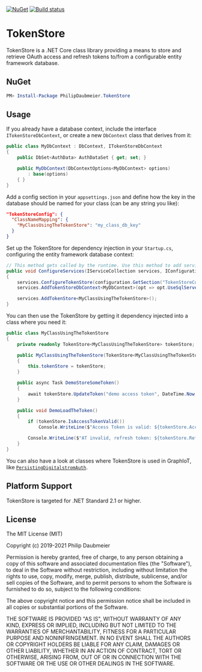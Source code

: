 ﻿[![NuGet](http://img.shields.io/nuget/v/PhilipDaubmeier.TokenStore.svg?style=flat-square)](https://www.nuget.org/packages/PhilipDaubmeier.TokenStore/)
[![Build status](https://ci.appveyor.com/api/projects/status/mj67oe2c9wfkv2ld/branch/master?svg=true)](https://ci.appveyor.com/project/philipdaubmeier/graphiot/branch/master)

# TokenStore

TokenStore is a .NET Core class library providing a means to store and retrieve OAuth access and refresh tokens to/from a configurable entity framework database.

## NuGet

```powershell
PM> Install-Package PhilipDaubmeier.TokenStore
```

## Usage

If you already have a database context, include the interface `ITokenStoreDbContext`, or create a new `DbContext` class that derives from it:

```csharp
public class MyDbContext : DbContext, ITokenStoreDbContext
{
    public DbSet<AuthData> AuthDataSet { get; set; }

    public MyDbContext(DbContextOptions<MyDbContext> options)
        : base(options)
    { }
}
```

Add a config section in your `appsettings.json` and define how the key in the database should be named for your class (can be any string you like):

```json
"TokenStoreConfig": {
  "ClassNameMapping": {
    "MyClassUsingTheTokenStore": "my_class_db_key"
  }
}
```

Set up the TokenStore for dependency injection in your `Startup.cs`, configuring the entity framework database context:

```csharp
// This method gets called by the runtime. Use this method to add services to the container.
public void ConfigureServices(IServiceCollection services, IConfiguration configuration)
{
    services.ConfigureTokenStore(configuration.GetSection("TokenStoreConfig"));
    services.AddTokenStoreDbContext<MyDbContext>(opt => opt.UseSqlServer("<my_connection_str>"));

    services.AddTokenStore<MyClassUsingTheTokenStore>();
}
```

You can then use the TokenStore by getting it dependency injected into a class where you need it:

```csharp
public class MyClassUsingTheTokenStore
{
    private readonly TokenStore<MyClassUsingTheTokenStore> tokenStore;

    public MyClassUsingTheTokenStore(TokenStore<MyClassUsingTheTokenStore> tokenStore)
    {
        this.tokenStore = tokenStore;
    }

    public async Task DemoStoreSomeToken()
    {
        await tokenStore.UpdateToken("demo access token", DateTime.Now, "demo refresh token");
    }

    public void DemoLoadTheToken()
    {
        if (tokenStore.IsAccessTokenValid())
            Console.WriteLine($"Access Token is valid: ${tokenStore.AccessToken}");

        Console.WriteLine($"AT invalid, refresh token: ${tokenStore.RefreshToken}");
    }
}
```

You can also have a look at classes where TokenStore is used in GraphIoT, like [`PersistingDigitalstromAuth`](../GraphIoT.Digitalstrom/Config/PersistingDigitalstromAuth.cs).

## Platform Support

TokenStore is targeted for .NET Standard 2.1 or higher.

## License

The MIT License (MIT)

Copyright (c) 2019-2021 Philip Daubmeier

Permission is hereby granted, free of charge, to any person obtaining a copy
of this software and associated documentation files (the "Software"), to deal
in the Software without restriction, including without limitation the rights
to use, copy, modify, merge, publish, distribute, sublicense, and/or sell
copies of the Software, and to permit persons to whom the Software is
furnished to do so, subject to the following conditions:

The above copyright notice and this permission notice shall be included in all
copies or substantial portions of the Software.

THE SOFTWARE IS PROVIDED "AS IS", WITHOUT WARRANTY OF ANY KIND, EXPRESS OR
IMPLIED, INCLUDING BUT NOT LIMITED TO THE WARRANTIES OF MERCHANTABILITY,
FITNESS FOR A PARTICULAR PURPOSE AND NONINFRINGEMENT. IN NO EVENT SHALL THE
AUTHORS OR COPYRIGHT HOLDERS BE LIABLE FOR ANY CLAIM, DAMAGES OR OTHER
LIABILITY, WHETHER IN AN ACTION OF CONTRACT, TORT OR OTHERWISE, ARISING FROM,
OUT OF OR IN CONNECTION WITH THE SOFTWARE OR THE USE OR OTHER DEALINGS IN THE
SOFTWARE.

